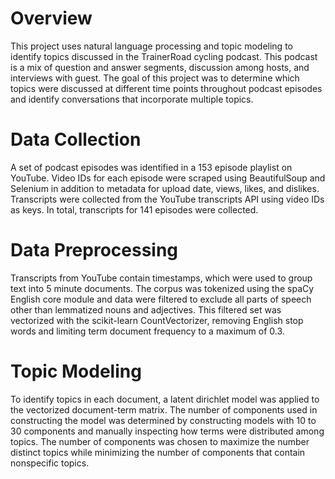 # Overview

This project uses natural language processing and topic modeling to identify topics discussed in the TrainerRoad cycling podcast. This podcast is a mix of question and answer segments, discussion among hosts, and interviews with guest. The goal of this project was to determine which topics were discussed at different time points throughout podcast episodes and identify conversations that incorporate multiple topics.

# Data Collection
A set of podcast episodes was identified in a 153 episode playlist on YouTube. Video IDs for each episode were scraped using BeautifulSoup and Selenium in addition to metadata for upload date, views, likes, and dislikes. Transcripts were collected from the YouTube transcripts API using video IDs as keys. In total, transcripts for 141 episodes were collected.

# Data Preprocessing
Transcripts from YouTube contain timestamps, which were used to group text into 5 minute documents. The corpus was tokenized using the spaCy English core module and data were filtered to exclude all parts of speech other than lemmatized nouns and adjectives. This filtered set was vectorized with the scikit-learn CountVectorizer, removing English stop words and limiting term document frequency to a maximum of 0.3.

# Topic Modeling
To identify topics in each document, a latent dirichlet model was applied to the vectorized document-term matrix. The number of components used in constructing the model was determined by constructing models with 10 to 30 components and manually inspecting how terms were distributed among topics. The number of components was chosen to maximize the number distinct topics while minimizing the number of components that contain nonspecific topics.
